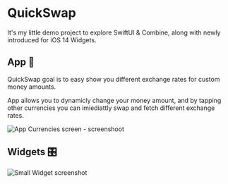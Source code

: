# QuickSwap

It's my little demo project to explore SwiftUI & Combine, along with newly introduced for iOS 14 Widgets.

## App 📱

QuickSwap goal is to easy show you different exchange rates for custom money amounts.

App allows you to dynamicly change your money amount, and by tapping other currencies you can imiediattly swap and fetch different exchange rates.

![App Currencies screen - screenshoot](https://i.imgur.com/HgF2XqJ.png)
## Widgets 🎛

![Small Widget screenshot](https://i.imgur.com/Ve6lxRX.png)
